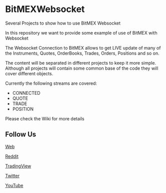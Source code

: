 # BitMEXWebsocket
Several Projects to show how to use BitMEX Websocket

In this repository we want to provide some example of use of BitMEX with Websocket

The Websocket Connection to BitMEX allows to get LIVE update of many of the Instruments, Quotes, OrderBooks, Trades, Orders, Positions and so on.

The content will be separated in different projects to keep it more simple. Although all projects will contain some common base of the code they will cover different objects.

Currently the following streams are covered:

- CONNECTED
- QUOTE
- TRADE
- POSITION



Please check the Wiki for more details


## Follow Us

[Web](https://dreaminglambos.com)

[Reddit](https://dreaminglambos.com/dreaminglambos-reddit)

[TradingView](https://dreaminglambos.com/dreaminglambos-tradingview)

[Twitter](https://dreaminglambos.com/dreaminglambos-twitter)

[YouTube](https://dreaminglambos.com/dreaminglambos-youtube)

